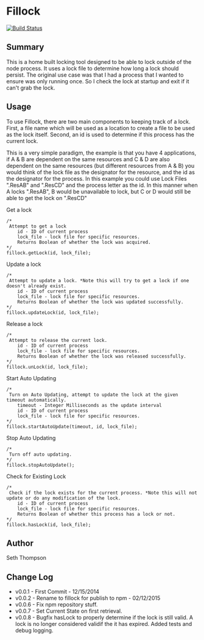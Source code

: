 Fillock
======
[![Build Status](https://travis-ci.org/Setheck/Locker.svg?branch=master)](https://travis-ci.org/Setheck/Locker)

Summary
-------
This is a home built locking tool designed to be able to lock outside of the node process.
It uses a lock file to determine how long a lock should persist.
The original use case was that I had a process that I wanted to ensure was only running once.
So I check the lock at startup and exit if it can't grab the lock.

Usage
-----
To use Fillock, there are two main components to keeping track of a lock.
First, a file name which will be used as a location to create a file to be used as the lock itself.
Second, an id is used to determine if this process has the current lock.

This is a very simple paradigm, the example is that you have 4 applications, if A & B are dependent on the same resources
and C & D are also dependent on the same resources (but different resources from A & B) you would think of the lock file as
the designator for the resource, and the id as the designator for the process. In this example you could use
Lock Files ".ResAB" and ".ResCD" and the process letter as the id.
In this manner when A locks ".ResAB", B would be unavailable to lock, but C or D would still be able to get the lock on ".ResCD"

Get a lock
```
/*
 Attempt to get a lock
    id - ID of current process
    lock_file - lock file for specific resources.
    Returns Boolean of whether the lock was acquired.
*/
fillock.getLock(id, lock_file);
```

Update a lock
```
/*
 Attempt to update a lock. *Note this will try to get a lock if one doesn't already exist.
    id - ID of current process
    lock_file - lock file for specific resources.
    Returns Boolean of whether the lock was updated successfully.
*/
fillock.updateLock(id, lock_file);
```

Release a lock
```
/*
 Attempt to release the current lock.
    id - ID of current process
    lock_file - lock file for specific resources.
    Returns Boolean of whether the lock was released successfully.
*/
fillock.unLock(id, lock_file);
```

Start Auto Updating
```
/*
 Turn on Auto Updating, attempt to update the lock at the given timeout automatically.
    timeout - Integer Milliseconds as the update interval
    id - ID of current process
    lock_file - lock file for specific resources.
*/
fillock.startAutoUpdate(timeout, id, lock_file);
```

Stop Auto Updating
```
/*
 Turn off auto updating.
*/
fillock.stopAutoUpdate();
```

Check for Existing Lock
```
/*
 Check if the lock exists for the current process. *Note this will not update or do any modification of the lock.
    id - ID of current process
    lock_file - lock file for specific resources.
    Returns Boolean of whether this process has a lock or not.
*/
fillock.hasLock(id, lock_file);
```

Author
------
Seth Thompson

Change Log
----------
* v0.0.1 - First Commit - 12/15/2014
* v0.0.2 - Rename to fillock for publish to npm - 02/12/2015
* v0.0.6 - Fix npm repository stuff.
* v0.0.7 - Set Current State on first retrieval.
* v0.0.8 - Bugfix hasLock to properly determine if the lock is still valid. A lock is no longer considered validif the it has expired.
            Added tests and debug logging.
